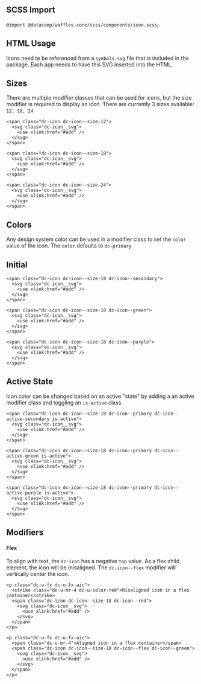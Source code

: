 ## SCSS Import
`@import @datacamp/waffles-core/scss/components/icon.scss`;

## HTML Usage
Icons need to be referenced from a `symbols.svg` file that is included in the package. Each app needs to have this SVG inserted into the HTML.

## Sizes
There are multiple modifier classes that can be used for icons, but the size modifier is required to display an icon. There are currently 3 sizes available: `12, 18, 24`.

```html|show-source,span-2
<span class="dc-icon dc-icon--size-12">
  <svg class="dc-icon__svg">
    <use xlink:href="#add" />
  </svg>
</span>
```

```html|show-source,span-2
<span class="dc-icon dc-icon--size-18">
  <svg class="dc-icon__svg">
    <use xlink:href="#add" />
  </svg>
</span>
```

```html|show-source,span-2
<span class="dc-icon dc-icon--size-24">
  <svg class="dc-icon__svg">
    <use xlink:href="#add" />
  </svg>
</span>
```

## Colors
Any design system color can be used in a modifier class to set the `color` value of the icon. The `color` defaults to `dc-primary`

## Initial

```html|show-source,span-2
<span class="dc-icon dc-icon--size-18 dc-icon--secondary">
  <svg class="dc-icon__svg">
    <use xlink:href="#add" />
  </svg>
</span>
```

```html|show-source,span-2
<span class="dc-icon dc-icon--size-18 dc-icon--green">
  <svg class="dc-icon__svg">
    <use xlink:href="#add" />
  </svg>
</span>
```

```html|show-source,span-2
<span class="dc-icon dc-icon--size-18 dc-icon--purple">
  <svg class="dc-icon__svg">
    <use xlink:href="#add" />
  </svg>
</span>
```

## Active State
Icon color can be changed based on an active "state" by adding a an active modifier class and toggling an `is-active` class. 

```html|show-source,span-2
<span class="dc-icon dc-icon--size-18 dc-icon--primary dc-icon--active-secondary is-active">
  <svg class="dc-icon__svg">
    <use xlink:href="#add" />
  </svg>
</span>
```

```html|show-source,span-2
<span class="dc-icon dc-icon--size-18 dc-icon--primary dc-icon--active-green is-active">
  <svg class="dc-icon__svg">
    <use xlink:href="#add" />
  </svg>
</span>
```

```html|show-source,span-2
<span class="dc-icon dc-icon--size-18 dc-icon--primary dc-icon--active-purple is-active">
  <svg class="dc-icon__svg">
    <use xlink:href="#add" />
  </svg>
</span>
```

## Modifiers

#### Flex
To align with text, the `dc-icon` has a negative `top` value. As a flex child element, the icon will be misaligned. The `dc-icon--flex` modifier will vertically center the icon.

```html|show-source,span-3
<p class="dc-u-fx dc-u-fx-aic">
  <strike class="dc-u-mr-4 dc-u-color-red">Misaligned icon in a flex container</strike>
  <span class="dc-icon dc-icon--size-18 dc-icon--red">
    <svg class="dc-icon__svg">
      <use xlink:href="#add" />
    </svg>
  </span>
</p>
```

```html|show-source,span-3
<p class="dc-u-fx dc-u-fx-aic">
  <span class="dc-u-mr-4">Aligned icon in a flex container</span>
  <span class="dc-icon dc-icon--size-18 dc-icon--flex dc-icon--green">
    <svg class="dc-icon__svg">
      <use xlink:href="#add" />
    </svg>
  </span>
</p>
```